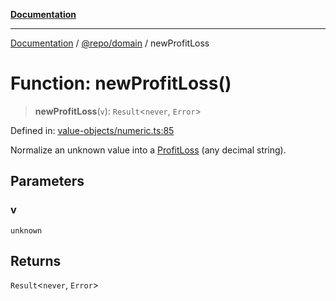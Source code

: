 [**Documentation**](../../../README.md)

***

[Documentation](../../../README.md) / [@repo/domain](../README.md) / newProfitLoss

# Function: newProfitLoss()

> **newProfitLoss**(`v`): `Result`\<`never`, `Error`\>

Defined in: [value-objects/numeric.ts:85](https://github.com/o3osatoshi/experiment/blob/54ab00df974a3e9f8283fbcd8c611ed1e0274132/packages/domain/src/value-objects/numeric.ts#L85)

Normalize an unknown value into a [ProfitLoss](../type-aliases/ProfitLoss.md) (any decimal string).

## Parameters

### v

`unknown`

## Returns

`Result`\<`never`, `Error`\>
